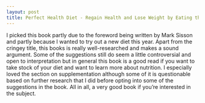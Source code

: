 ```yaml
---
layout: post
title: Perfect Health Diet - Regain Health and Lose Weight by Eating the Way You Were Meant to Eat
---
```


I picked this book partly due to the foreword being written by Mark Sisson and partly because I wanted to try out a new diet this year. Apart from the cringey title, this books is really well-researched and makes a sound argument. Some of the suggestions still do seem a little controversial and open to interpretation but in general this book is a good read if you want to take stock of your diet and want to learn more about nutrition. I especially loved the section on supplementation although some of it is questionable based on further research that I did before opting into some of the suggestions in the book. All in all, a very good book if you’re interested in the subject.
